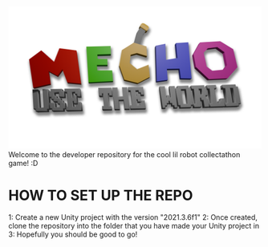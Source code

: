 ![Logo](MechoLogo.png)
Welcome to the developer repository for the cool lil robot collectathon game! :D

# HOW TO SET UP THE REPO
1: Create a new Unity project with the version "2021.3.6f1"
2: Once created, clone the repository into the folder that you have made your Unity project in
3: Hopefully you should be good to go!
